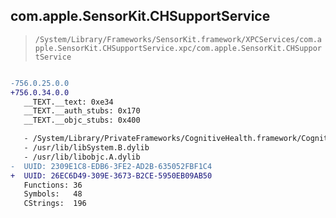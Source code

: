 ## com.apple.SensorKit.CHSupportService

> `/System/Library/Frameworks/SensorKit.framework/XPCServices/com.apple.SensorKit.CHSupportService.xpc/com.apple.SensorKit.CHSupportService`

```diff

-756.0.25.0.0
+756.0.34.0.0
   __TEXT.__text: 0xe34
   __TEXT.__auth_stubs: 0x170
   __TEXT.__objc_stubs: 0x400

   - /System/Library/PrivateFrameworks/CognitiveHealth.framework/CognitiveHealth
   - /usr/lib/libSystem.B.dylib
   - /usr/lib/libobjc.A.dylib
-  UUID: 2309E1C8-EDB6-3FE2-AD2B-635052FBF1C4
+  UUID: 26EC6D49-309E-3673-B2CE-5950EB09AB50
   Functions: 36
   Symbols:   48
   CStrings:  196

```
